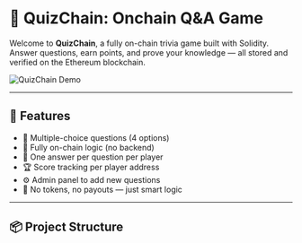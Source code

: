 # 🧠 QuizChain: Onchain Q&A Game        
         
Welcome to **QuizChain**, a fully on-chain trivia game built with Solidity.         
Answer questions, earn points, and prove your knowledge — all stored and verified on the Ethereum blockchain.        
         
![QuizChain Demo](https://media.giphy.com/media/v1.Y2lkPTc5MGI3NjExNjhkNThlYjBkYTRkY2E2ZjRjNzVjMjVjYjc1NzI3ZTY3ZmE1MTkxNCZjdD1n/3o6Zt481isNVuQI1l6/giphy.gif)      
           
---    
   
## 🚀 Features 
 
- 🧩 Multiple-choice questions (4 options)   
- 🔐 Fully on-chain logic (no backend)   
- 🧠 One answer per question per player
- 🏆 Score tracking per player address   
- ⚙️ Admin panel to add new questions  
- 🤖 No tokens, no payouts — just smart logic
 
---

## 📦 Project Structure

